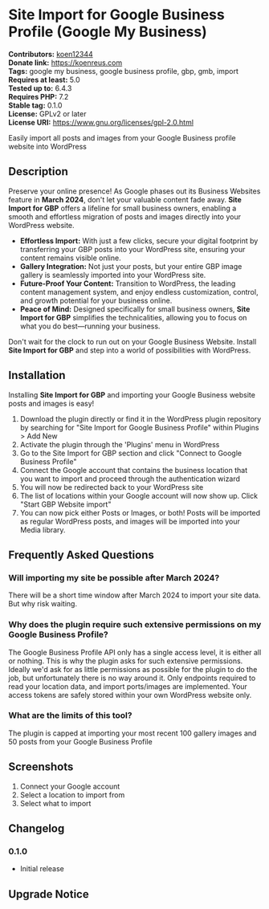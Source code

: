 # Site Import for Google Business Profile (Google My Business) #
**Contributors:** [koen12344](https://profiles.wordpress.org/koen12344/)  
**Donate link:** https://koenreus.com  
**Tags:** google my business, google business profile, gbp, gmb, import  
**Requires at least:** 5.0  
**Tested up to:** 6.4.3  
**Requires PHP:** 7.2  
**Stable tag:** 0.1.0  
**License:** GPLv2 or later  
**License URI:** https://www.gnu.org/licenses/gpl-2.0.html  

Easily import all posts and images from your Google Business profile website into WordPress

## Description ##

Preserve your online presence! As Google phases out its Business Websites feature in **March 2024**, don't let your valuable content fade away. **Site Import for GBP** offers a lifeline for small business owners, enabling a smooth and effortless migration of posts and images directly into your WordPress website.

* **Effortless Import:** With just a few clicks, secure your digital footprint by transferring your GBP posts into your WordPress site, ensuring your content remains visible online.
* **Gallery Integration:** Not just your posts, but your entire GBP image gallery is seamlessly imported into your WordPress site.
* **Future-Proof Your Content:** Transition to WordPress, the leading content management system, and enjoy endless customization, control, and growth potential for your business online.
* **Peace of Mind:** Designed specifically for small business owners, **Site Import for GBP** simplifies the technicalities, allowing you to focus on what you do best—running your business.

Don't wait for the clock to run out on your Google Business Website. Install **Site Import for GBP** and step into a world of possibilities with WordPress.

## Installation ##

Installing **Site Import for GBP** and importing your Google Business website posts and images is easy!

1. Download the plugin directly or find it in the WordPress plugin repository by searching for "Site Import for Google Business Profile" within Plugins > Add New
1. Activate the plugin through the 'Plugins' menu in WordPress
1. Go to the Site Import for GBP section and click "Connect to Google Business Profile"
1. Connect the Google account that contains the business location that you want to import and proceed through the authentication wizard
1. You will now be redirected back to your WordPress site
1. The list of locations within your Google account will now show up. Click "Start GBP Website import"
1. You can now pick either Posts or Images, or both! Posts will be imported as regular WordPress posts, and images will be imported into your Media library.

## Frequently Asked Questions ##

### Will importing my site be possible after March 2024? ###

There will be a short time window after March 2024 to import your site data. But why risk waiting.

### Why does the plugin require such extensive permissions on my Google Business Profile? ###

The Google Business Profile API only has a single access level, it is either all or nothing. This is why the plugin asks for such extensive permissions. Ideally we'd ask for as little permissions as possible for the plugin to do the job, but unfortunately there is no way around it. Only endpoints required to read your location data, and import ports/images are implemented. Your access tokens are safely stored within your own WordPress website only.

### What are the limits of this tool? ###

The plugin is capped at importing your most recent 100 gallery images and 50 posts from your Google Business Profile

## Screenshots ##

1. Connect your Google account
2. Select a location to import from
3. Select what to import

## Changelog ##

### 0.1.0 ###

* Initial release

## Upgrade Notice ##

